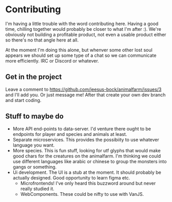 # Contributing
I'm having a little trouble with the word contributing here. Having a good time, chilling together would probably be closer to what I'm after :). 
We're obviously not building a profitable product, not even a usable product either so there's no that angle here at all.

At the moment I'm doing this alone, but whenver some other lost soul appears we should set up some type of a chat so we can communicate more efficiently.
IRC or Discord or whatever.

## Get in the project
Leave a comment to https://github.com/jeesus-bock/animalfarm/issues/3 and I'll add you. Or just message me! After that create your own dev branch and start coding.

## Stuff to maybe do
- More API end-points to data-server. I'd venture there ought to be endpoints for player and species and animals at least.
- Separate microservices. This provides the possibiity to use whatever language you want.
- More species. This is fun stuff, looking for utf glyphs that would make good chars for the creatures on the animalfarm. I'm thinking we could use different languages like arabic or chinese to group the monsters into gangs or something.
- Ui development. The UI is a stub at the moment. It should probably be actually designed. Good opportunity to learn figma etc.
  - Microfrontends! I've only heard this buzzword around but never really studied it.
  - WebComponents. These could be nifty to use with VanJS.
